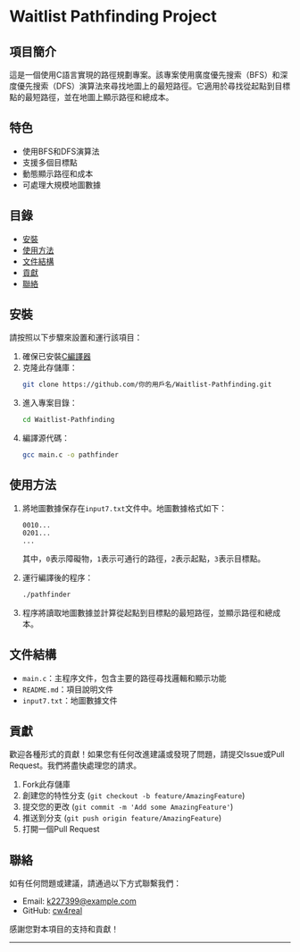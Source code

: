 # Waitlist Pathfinding Project

## 項目簡介

這是一個使用C語言實現的路徑規劃專案。該專案使用廣度優先搜索（BFS）和深度優先搜索（DFS）演算法來尋找地圖上的最短路徑。它適用於尋找從起點到目標點的最短路徑，並在地圖上顯示路徑和總成本。

## 特色

- 使用BFS和DFS演算法
- 支援多個目標點
- 動態顯示路徑和成本
- 可處理大規模地圖數據

## 目錄

- [安裝](#安裝)
- [使用方法](#使用方法)
- [文件結構](#文件結構)
- [貢獻](#貢獻)
- [聯絡](#聯絡)

## 安裝

請按照以下步驟來設置和運行該項目：

1. 確保已安裝[C編譯器](https://gcc.gnu.org/)
2. 克隆此存儲庫：
    ```sh
    git clone https://github.com/你的用戶名/Waitlist-Pathfinding.git
    ```
3. 進入專案目錄：
    ```sh
    cd Waitlist-Pathfinding
    ```
4. 編譯源代碼：
    ```sh
    gcc main.c -o pathfinder
    ```

## 使用方法

1. 將地圖數據保存在`input7.txt`文件中。地圖數據格式如下：
    ```
    0010...
    0201...
    ...
    ```
   其中，`0`表示障礙物，`1`表示可通行的路徑，`2`表示起點，`3`表示目標點。

2. 運行編譯後的程序：
    ```sh
    ./pathfinder
    ```

3. 程序將讀取地圖數據並計算從起點到目標點的最短路徑，並顯示路徑和總成本。

## 文件結構

- `main.c`：主程序文件，包含主要的路徑尋找邏輯和顯示功能
- `README.md`：項目說明文件
- `input7.txt`：地圖數據文件

## 貢獻

歡迎各種形式的貢獻！如果您有任何改進建議或發現了問題，請提交Issue或Pull Request。我們將盡快處理您的請求。

1. Fork此存儲庫
2. 創建您的特性分支 (`git checkout -b feature/AmazingFeature`)
3. 提交您的更改 (`git commit -m 'Add some AmazingFeature'`)
4. 推送到分支 (`git push origin feature/AmazingFeature`)
5. 打開一個Pull Request

## 聯絡

如有任何問題或建議，請通過以下方式聯繫我們：

- Email: [k227399@example.com](mailto:k227399@example.com)
- GitHub: [cw4real](https://github.com/cw4real)

感謝您對本項目的支持和貢獻！

---
